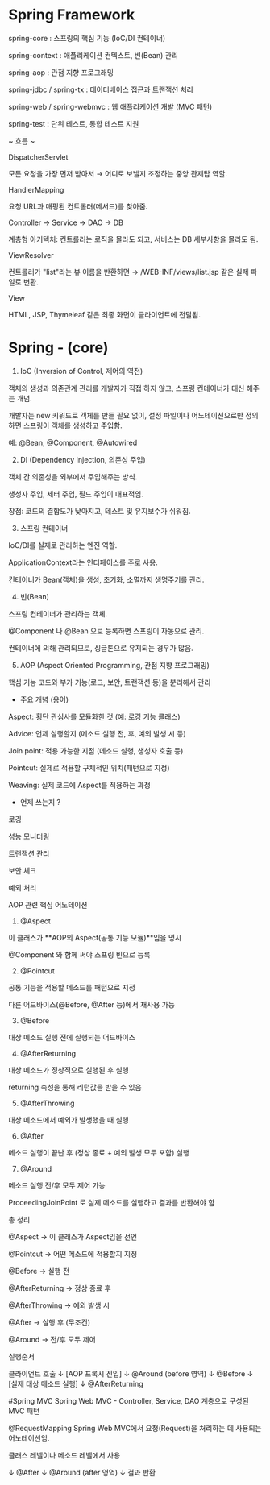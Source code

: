 # Spring Framework

spring-core : 스프링의 핵심 기능 (IoC/DI 컨테이너)

spring-context : 애플리케이션 컨텍스트, 빈(Bean) 관리

spring-aop : 관점 지향 프로그래밍

spring-jdbc / spring-tx : 데이터베이스 접근과 트랜잭션 처리

spring-web / spring-webmvc : 웹 애플리케이션 개발 (MVC 패턴)

spring-test : 단위 테스트, 통합 테스트 지원


~ 흐름 ~

DispatcherServlet

모든 요청을 가장 먼저 받아서 → 어디로 보낼지 조정하는 중앙 관제탑 역할.

HandlerMapping

요청 URL과 매핑된 컨트롤러(메서드)를 찾아줌.

Controller → Service → DAO → DB

계층형 아키텍처: 컨트롤러는 로직을 몰라도 되고, 서비스는 DB 세부사항을 몰라도 됨.

ViewResolver

컨트롤러가 "list"라는 뷰 이름을 반환하면 → /WEB-INF/views/list.jsp 같은 실제 파일로 변환.

View

HTML, JSP, Thymeleaf 같은 최종 화면이 클라이언트에 전달됨.



# Spring - (core)
1. IoC (Inversion of Control, 제어의 역전)

객체의 생성과 의존관계 관리를 개발자가 직접 하지 않고, 스프링 컨테이너가 대신 해주는 개념.

개발자는 new 키워드로 객체를 만들 필요 없이, 설정 파일이나 어노테이션으로만 정의하면 스프링이 객체를 생성하고 주입함.

예: @Bean, @Component, @Autowired

2. DI (Dependency Injection, 의존성 주입)

객체 간 의존성을 외부에서 주입해주는 방식.

생성자 주입, 세터 주입, 필드 주입이 대표적임.

장점: 코드의 결합도가 낮아지고, 테스트 및 유지보수가 쉬워짐.

3. 스프링 컨테이너

IoC/DI를 실제로 관리하는 엔진 역할.

ApplicationContext라는 인터페이스를 주로 사용.

컨테이너가 Bean(객체)을 생성, 초기화, 소멸까지 생명주기를 관리.

4. 빈(Bean)

스프링 컨테이너가 관리하는 객체.

@Component 나 @Bean 으로 등록하면 스프링이 자동으로 관리.

컨테이너에 의해 관리되므로, 싱글톤으로 유지되는 경우가 많음.

5. AOP (Aspect Oriented Programming, 관점 지향 프로그래밍)

핵심 기능 코드와 부가 기능(로그, 보안, 트랜잭션 등)을 분리해서 관리

- 주요 개념 (용어)

Aspect: 횡단 관심사를 모듈화한 것 (예: 로깅 기능 클래스)

Advice: 언제 실행할지 (메소드 실행 전, 후, 예외 발생 시 등)

Join point: 적용 가능한 지점 (메소드 실행, 생성자 호출 등)

Pointcut: 실제로 적용할 구체적인 위치(패턴으로 지정)

Weaving: 실제 코드에 Aspect를 적용하는 과정

- 언제 쓰는지 ?
  
로깅

성능 모니터링

트랜잭션 관리

보안 체크

예외 처리

AOP 관련 핵심 어노테이션

1. @Aspect

이 클래스가 **AOP의 Aspect(공통 기능 모듈)**임을 명시

@Component 와 함께 써야 스프링 빈으로 등록

2. @Pointcut

공통 기능을 적용할 메소드를 패턴으로 지정

다른 어드바이스(@Before, @After 등)에서 재사용 가능

3. @Before

대상 메소드 실행 전에 실행되는 어드바이스

4. @AfterReturning

대상 메소드가 정상적으로 실행된 후 실행

returning 속성을 통해 리턴값을 받을 수 있음

5. @AfterThrowing

대상 메소드에서 예외가 발생했을 때 실행

6. @After

메소드 실행이 끝난 후 (정상 종료 + 예외 발생 모두 포함) 실행

7. @Around

메소드 실행 전/후 모두 제어 가능

ProceedingJoinPoint 로 실제 메소드를 실행하고 결과를 반환해야 함

총 정리

@Aspect → 이 클래스가 Aspect임을 선언

@Pointcut → 어떤 메소드에 적용할지 지정

@Before → 실행 전

@AfterReturning → 정상 종료 후

@AfterThrowing → 예외 발생 시

@After → 실행 후 (무조건)

@Around → 전/후 모두 제어

실행순서

클라이언트 호출
   ↓
[AOP 프록시 진입]
   ↓
@Around (before 영역)
   ↓
@Before
   ↓
[실제 대상 메소드 실행]
   ↓
@AfterReturning

#Spring MVC
Spring Web MVC - Controller, Service, DAO 계층으로 구성된 MVC 패턴

@RequestMapping
Spring Web MVC에서 요청(Request)을 처리하는 데 사용되는 어노테이션임.

클래스 레벨이나 메소드 레벨에서 사용




   ↓
@After
   ↓
@Around (after 영역)
   ↓
결과 반환
